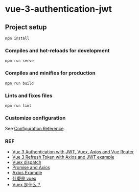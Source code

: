 # vue-3-authentication-jwt

## Project setup
```
npm install
```

### Compiles and hot-reloads for development
```
npm run serve
```

### Compiles and minifies for production
```
npm run build
```

### Lints and fixes files
```
npm run lint
```

### Customize configuration
See [Configuration Reference](https://cli.vuejs.org/config/).


### REF
- [Vue 3 Authentication with JWT, Vuex, Axios and Vue Router](https://www.bezkoder.com/vue-3-authentication-jwt/#google_vignette)
- [Vue 3 Refresh Token with Axios and JWT example](https://www.bezkoder.com/vue-3-refresh-token/)
- [Vuex dispatch](https://next.vuex.vuejs.org/guide/actions.html)
- [Promise and Axios](https://ithelp.ithome.com.tw/articles/10208564)
- [Axios Example](https://github.com/axios/axios#example)
- [什麼是 vuex](https://ithelp.ithome.com.tw/articles/10185686)
- [Vuex 是什么？](https://next.vuex.vuejs.org/zh/index.html)
